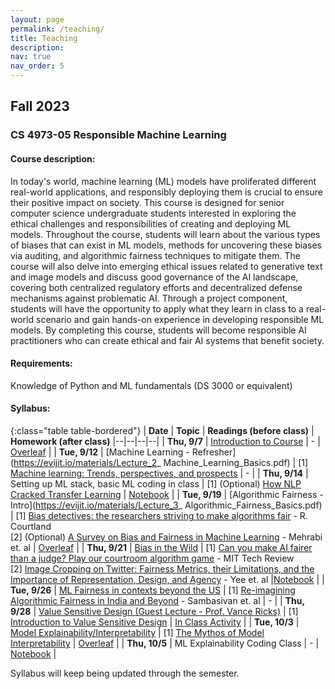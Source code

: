 ```yaml
---
layout: page
permalink: /teaching/
title: Teaching
description:
nav: true
nav_order: 5
---
```


## Fall 2023
### CS 4973-05 Responsible Machine Learning

#### Course description: 
In today's world, machine learning (ML) models have proliferated different real-world applications, and responsibly deploying them is crucial to ensure their positive impact on society. This course is designed for senior computer science undergraduate students interested in exploring the ethical challenges and responsibilities of creating and deploying ML models. Throughout the course, students will learn about the various types of biases that can exist in ML models, methods for uncovering these biases via auditing, and algorithmic fairness techniques to mitigate them. The course will also delve into emerging ethical issues related to generative text and image models and discuss good governance of the AI landscape, covering both centralized regulatory efforts and decentralized defense mechanisms against problematic AI. Through a project component, students will have the opportunity to apply what they learn in class to a real-world scenario and gain hands-on experience in developing responsible ML models. By completing this course, students will become responsible AI practitioners who can create ethical and fair AI systems that benefit society.

#### Requirements: 
Knowledge of Python and ML fundamentals (DS 3000 or equivalent)

#### Syllabus:

{:class="table table-bordered"}
| **Date** | **Topic** | **Readings (before class)** | **Homework (after class)**
|--|--|--|--|
| **Thu, 9/7** | [Introduction to Course](https://evijit.io/materials/Lecture_1_Introduction.pdf) | - |  [Overleaf](https://www.overleaf.com/read/ftxshfbpkxbk) |
| **Tue, 9/12** | [Machine Learning - Refresher](https://evijit.io/materials/Lecture_2_ Machine_Learning_Basics.pdf) | [1] [Machine learning: Trends, perspectives, and prospects](https://www.cs.cmu.edu/~tom/pubs/Science-ML-2015.pdf) | - |
| **Thu, 9/14** | Setting up ML stack, basic ML coding in class | [1] (Optional) [How NLP Cracked Transfer Learning](https://jalammar.github.io/illustrated-bert/) | [Notebook](https://evijit.io/materials/ds_intro.ipynb) |
| **Tue, 9/19** | [Algorithmic Fairness - Intro](https://evijit.io/materials/Lecture_3_ Algorithmic_Fairness_Basics.pdf)  | [1] [Bias detectives: the researchers striving to make algorithms fair](https://courses.cs.duke.edu/spring20/compsci342/netid/readings/nature-algorithmic-bias.pdf) - R. Courtland <br> [2] (Optional) [A Survey on Bias and Fairness in Machine Learning](https://arxiv.org/pdf/1908.09635.pdf) - Mehrabi et. al |  [Overleaf](https://www.overleaf.com/read/rvdjbyjkktcg)  |
| **Thu, 9/21** | [Bias in the Wild](https://evijit.io/materials/Lecture_4_Bias_In_The_Wild.pdf) | [1] [Can you make AI fairer than a judge? Play our courtroom algorithm game](https://www.technologyreview.com/2019/10/17/75285/ai-fairer-than-judge-criminal-risk-assessment-algorithm/) - MIT Tech Review <br> [2] [Image Cropping on Twitter: Fairness Metrics, their Limitations, and the Importance of Representation, Design, and Agency](https://arxiv.org/pdf/2105.08667.pdf) - Yee et. al |[Notebook](https://colab.research.google.com/drive/1_SpLPRweuZ-3xWJSYmOD0H-LXdaCcEiH#scrollTo=KbHf3AYwO0Xw) |
| **Tue, 9/26** | [ML Fairness in contexts beyond the US](https://evijit.io/materials/Lecture_5_Fairness_in_Other_Cultures.pdf)  | [1] [Re-imagining Algorithmic Fairness in India and Beyond](https://arxiv.org/pdf/2101.09995.pdf) - Sambasivan et. al | - |
| **Thu, 9/28** | [Value Sensitive Design (Guest Lecture - Prof. Vance Ricks)](https://evijit.io/materials/Ricks-ResponsibleMachineLearning-F2023) | [1] [Introduction to Value Sensitive Design](https://northeastern.instructure.com/files/23160452/) | [In Class Activity](https://docs.google.com/document/d/1qi9J7lLVM9AhsJaSpILQNQh4FjRnNLnn/edit?usp=sharing&ouid=104786704786764345519&rtpof=true&sd=true) |
| **Tue, 10/3** | [Model Explainability/Interpretability](https://evijit.io/materials/Lecture_6_Model_Interpretability.pdf)  | [1] [The Mythos of Model Interpretability](https://arxiv.org/pdf/1606.03490.pdf) | [Overleaf](https://www.overleaf.com/read/fzfbymhmhrjf) |
| **Thu, 10/5** | ML Explainability Coding Class  | - | [Notebook](https://colab.research.google.com/drive/11d_AnpF6ELJryZaBOwvFYm2xgqL8GiEW) |

Syllabus will keep being updated through the semester.